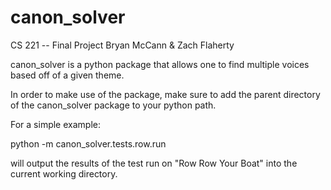 canon_solver
============

CS 221 -- Final Project
Bryan McCann & Zach Flaherty

canon_solver is a python package that allows one to find multiple
voices based off of a given theme. 

In order to make use of the package, make sure to add the parent 
directory of the canon_solver package to your python path.

For a simple example:

  python -m canon_solver.tests.row.run

will output the results of the test run on "Row Row Your Boat" into 
the current working directory.

